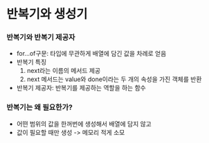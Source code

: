 # 반복기와 생성기

### 반복기와 반복기 제공자

- for...of구문: 타입에 무관하게 배열에 담긴 값을 차례로 얻음
- 반복기 특징
  1. next라는 이름의 메서드 제공
  2. next 메서드는 value와 done이라는 두 개의 속성을 가진 객체를 반환
- 반복기 제공자: 반복기를 제공하는 역할을 하는 함수

### 반복기는 왜 필요한가?

- 어떤 범위의 값을 한꺼번에 생성해서 배열에 담지 않고
- 값이 필요할 때만 생성 -> 메모리 적게 소모
